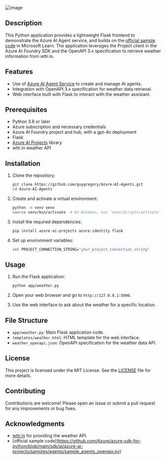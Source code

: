 ![image](https://github.com/user-attachments/assets/fea828c1-8545-4dde-b5eb-c4797c6a0220)

## Description

This Python application provides a lightweight Flask frontend to demonstrate the Azure AI Agent service, and builds on the [official sample code](https://github.com/Azure/azure-sdk-for-python/blob/main/sdk/ai/azure-ai-projects/samples/agents/sample_agents_openapi.py) in Microsoft Learn. The application leverages the Project client in the Azure AI Foundry SDK and the OpenAPI 3.x specification to retrieve weather information from wttr.in.

## Features

- Use of [Azure AI Agent Service](https://learn.microsoft.com/en-us/azure/ai-services/agents/) to create and manage AI agents.
- Integration with OpenAPI 3.x specification for weather data retrieval.
- Web interface built with Flask to interact with the weather assistant.

## Prerequisites

- Python 3.8 or later
- Azure subscription and necessary credentials
- Azure AI Foundry project and hub, with a gpt-4o deployment
- Flask
- [Azure AI Projects](https://pypi.org/project/azure-ai-projects) library
- wttr.in weather API

## Installation

1. Clone the repository:
    ```sh
    git clone https://github.com/guygregory/Azure-AI-Agents.git
    cd Azure-AI-Agents
    ```

2. Create and activate a virtual environment:
    ```sh
    python -m venv venv
    source venv/bin/activate  # On Windows, use `venv\Scripts\activate`
    ```

3. Install the required dependencies:
    ```sh
    pip install azure-ai-projects azure-identity flask
    ```

4. Set up environment variables:
    ```sh
    set PROJECT_CONNECTION_STRING="your_project_connection_string"
    ```

## Usage

1. Run the Flask application:
    ```sh
    python app/weather.py
    ```

2. Open your web browser and go to `http://127.0.0.1:5000`.

3. Use the web interface to ask about the weather for a specific location.

## File Structure

- `app/weather.py`: Main Flask application code.
- `templates/weather.html`: HTML template for the web interface.
- `weather_openapi.json`: OpenAPI specification for the weather data API.

## License

This project is licensed under the MIT License. See the [LICENSE](LICENSE) file for more details.

## Contributing

Contributions are welcome! Please open an issue or submit a pull request for any improvements or bug fixes.

## Acknowledgments

- [wttr.in](https://wttr.in) for providing the weather API.
- [official sample code[(https://github.com/Azure/azure-sdk-for-python/blob/main/sdk/ai/azure-ai-projects/samples/agents/sample_agents_openapi.py)
